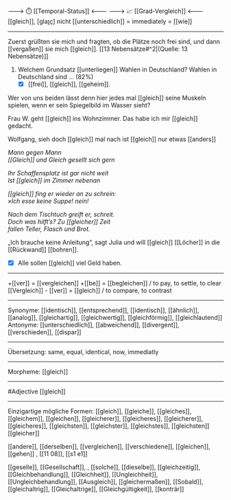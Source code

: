 ---> ⏱️ [[Temporal-Status]] <---
---> 📈 [[Grad-Vergleich]] <---
[[gleich]], [ɡlaɪ̯ç]  nicht [[unterschiedlich]]
= immediately = [[wie]]

---
Zuerst grüßten sie mich und fragten, ob die Plätze noch frei sind, und dann [[vergaßen]] sie mich [[gleich]]. [[13 Nebensätze#^2|(Quelle: 13 Nebensätze)]] 

1. Welchem Grundsatz [[unterliegen]] Wahlen in Deutschland? Wahlen in Deutschland sind … (82%)
	- [x] [[frei]], [[gleich]], [[geheim]].

Wer von uns beiden lässt denn hier jedes mal [[gleich]] seine Muskeln spielen, wenn er sein Spiegelbild im Wasser sieht?

Frau W. geht [[gleich]] ins Wohnzimmer. Das habe ich mir [[gleich]] gedacht.

Wolfgang, sieh doch [[gleich]] mal nach ist [[gleich]] nur etwas [[anders]]

*Mann gegen Mann*  
*[[Gleich]] und Gleich gesellt sich gern*  

*Ihr Schaffensplatz ist gar nicht weit*  
*Ist [[gleich]] im Zimmer nebenan*

*[[gleich]] fing er wieder an zu schrein:*  
*»Ich esse keine Suppe! nein!*  

*Nach dem Tischtuch greift er, schreit.*  
*Doch was hilft’s? Zu [[gleicher]] Zeit*  
*fallen Teller, Flasch und Brot.*  

„Ich brauche keine Anleitung“, sagt Julia und will [[gleich]] [[Löcher]] in die [[Rückwand]] [[bohren]]. 

- [x] Alle sollen [[gleich]] viel Geld haben.

---
+[[ver]] = [[vergleichen]]
+[[be]] = [[begleichen]] / to pay, to settle, to clear
[[Vergleich]] - [[ver]] = [[gleich]] / to compare, to contrast
 
---
Synonyme: 
[[identisch]], [[entsprechend]], [[identisch]], [[ähnlich]], [[analog]], [[gleichartig]], [[gleichwertig]], [[gleichförmig]], [[gleichlautend]]
Antonyme:
[[unterschiedlich]], [[abweichend]], [[divergent]], [[verschieden]], [[dispar]]


---
Übersetzung: 
same, equal, identical, now, immediatly

---
Morpheme:
[[gleich]]

---
#Adjective [[gleich]]

---
Einzigartige mögliche Formen: 
[[gleich]], [[gleiche]], [[gleiches]], [[gleichem]], [[gleichen]], [[gleicherer]], [[gleicheres]], [[gleicherer]], [[gleicheres]], [[gleichsten]], [[gleichster]], [[gleichstes]], [[gleichsten]]
[[gleicher]]

[[andere]], [[derselben]], [[vergleichen]], [[verschiedene]], [[gleichen]], [[gehen]]
, [[11 08]], [[s1 e1]]

[[geselle]], [[Gesellschaft]], 
, [[solche]], [[dieselbe]], [[gleichzeitig]], [[Gleichbehandlung]], [[Gleichheit]], [[Ungleichheit]], [[Ungleichbehandlung]], [[Ausgleich]], [[gleichermaßen]], [[Sobald]], [[gleichaltrig]], [[Gleichaltrige]], [[Gleichgültigkeit]], [[konträr]]
